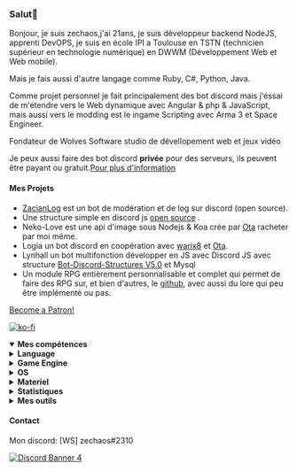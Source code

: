<h3 id="salut-">Salut👋</h3>
<p>Bonjour, je suis zechaos,j'ai 21ans, je suis développeur backend NodeJS, apprenti DevOPS, je suis en école IPI a Toulouse en TSTN (technicien supérieur en technologie numérique) en DWWM (Développement Web et Web mobile).</p>
<p>Mais je fais aussi d'autre langage comme Ruby, C#, Python, Java.</p>
<p>Comme projet personnel je fait principalement des bot discord mais j'éssai de m'étendre vers le Web dynamique avec Angular & php & JavaScript, mais aussi vers le modding est le ingame Scripting avec Arma 3 et Space Engineer.</p>
<p>Fondateur de Wolves Software studio de dévellopement web et jeux vidéo
<p>Je peux aussi faire des bot discord <strong>privée</strong> pour des serveurs, ils peuvent être payant ou gratuit.<a href="https://github.com/zechaos031/zechaos031/blob/master/info/CustomBot.md">Pour plus d'information</a></p>
<h4 id="mes-projets">Mes Projets</h4>
<ul>
<li><a href="https://github.com/zechaos031/ZacianLogs">ZacianLog</a> est un bot de modération et de log sur discord (open source).</li>
<li>Une structure simple en discord js <a href="https://github.com/zechaos031/Bot-Discord-Structures">open source</a> .</li>
<li>Neko-Love est une api d'image sous Nodejs & Koa crée par <a href="https://github.com/Steven-Debande">Ota</a> racheter par moi même.</li>
<li>Logia un bot discord en coopération avec <a href="https://github.com/warix8">warix8</a> et <a href="https://github.com/StevenDBND">Ota</a>.</li>
<li>Lynhall un bot multifonction développer en JS avec Discord JS avec structure <a href="https://github.com/zechaos031/Bot-Discord-Structures">Bot-Discord-Structures V5.0</a> et Mysql</li>
<li>Un module RPG entièrement personnalisable et complet qui permet de faire des RPG sur, et bien d'autres, le <a href="https://github.com/RPG-Module">github</a>, avec aussi du lore qui peu être implémenté ou pas.</li>
</ul>
<a href="https://www.patreon.com/bePatron?u=43559512" data-patreon-widget-type="become-patron-button" align=center>Become a Patron!</a>

[![ko-fi](https://ko-fi.com/img/githubbutton_sm.svg)](https://ko-fi.com/T6T43QB6A)
<details open="">
  <summary><strong>Mes compétences</strong></summary>
  <details>
  <summary><strong>Language</strong></summary>
    <details>
  <summary><strong>Web</strong></summary>
<img src="https://progress-bar.dev/80?title=JavaScript" alt="80%"> <img src="https://progress-bar.dev/60?title=HTML" alt="60%"> <img src="https://progress-bar.dev/60?title=CSS" alt="60%">
</details>
<details>
  <summary><strong>Backend</strong></summary>
<img src="https://progress-bar.dev/90?title=NodeJS" alt="90%"> <img src="https://progress-bar.dev/5?title=PHP" alt="5%"> <img src="https://progress-bar.dev/30?title=Deno" alt="30%"> <img src="https://progress-bar.dev/30?title=TypeScript" alt="30%">  <img src="https://progress-bar.dev/30?title=CoffeeScript" alt="30%">
</details>
<details>
  <summary><strong>Autres</strong></summary>
<img src="https://progress-bar.dev/20?title=Ruby" alt="20%"> <img src="https://progress-bar.dev/20?title=Python" alt="20%"> <img src="https://progress-bar.dev/60?title=Csharp" alt="60%">  <img src="https://progress-bar.dev/10?title=Lua" alt="10%"> <img src="https://progress-bar.dev/10?title=GML" alt="10%">
  </details>
</details>
<details>
  <summary><strong>Game Engine</strong></summary>
<img src="https://progress-bar.dev/30?title=UnrealEngine4" alt="30%"> <img src="https://progress-bar.dev/30?title=GM2" alt="30%">
</details>
<details>
  <summary><strong>OS</strong></summary>
<img src="https://progress-bar.dev/30?title=Linux" alt="30%"> <img src="https://progress-bar.dev/70?title=Windows" alt="70%">
</details>
<details>
  <summary><strong>Materiel</strong></summary>
<img src="https://progress-bar.dev/90?title=Hardware" alt="90%">
<p></p>
</details>

</details>

<details>
  <summary><b>Statistiques</b></summary>
  
  [![Github Statistics](https://github-readme-stats.vercel.app/api?username=zechaos031&theme=radical)](https://github.com/anuraghazra/github-readme-stats)
[![Github Statistics](https://github-profile-trophy.vercel.app/?username=zechaos031&theme=dracula)

<!--START_SECTION:waka-->
![Profile Views](http://img.shields.io/badge/Profile%20Views-1-blue)

**🐱 My Github Data** 

> 🏆 295 Contributions in the Year 2021
 > 
> 📦 103.8 kB Used in Github's Storage 
 > 
> 🚫 Not Opted to Hire
 > 
> 📜 66 Public Repositories 
 > 
> 🔑 24 Private Repositories  
 > 
**I'm an Early 🐤** 

```text
🌞 Morning    218 commits    █████░░░░░░░░░░░░░░░░░░░░   21.08% 
🌆 Daytime    327 commits    ████████░░░░░░░░░░░░░░░░░   31.62% 
🌃 Evening    312 commits    ███████░░░░░░░░░░░░░░░░░░   30.17% 
🌙 Night      177 commits    ████░░░░░░░░░░░░░░░░░░░░░   17.12%

```
📅 **I'm Most Productive on Monday** 

```text
Monday       227 commits    █████░░░░░░░░░░░░░░░░░░░░   21.95% 
Tuesday      154 commits    ███░░░░░░░░░░░░░░░░░░░░░░   14.89% 
Wednesday    137 commits    ███░░░░░░░░░░░░░░░░░░░░░░   13.25% 
Thursday     180 commits    ████░░░░░░░░░░░░░░░░░░░░░   17.41% 
Friday       114 commits    ██░░░░░░░░░░░░░░░░░░░░░░░   11.03% 
Saturday     123 commits    ███░░░░░░░░░░░░░░░░░░░░░░   11.9% 
Sunday       99 commits     ██░░░░░░░░░░░░░░░░░░░░░░░   9.57%

```


📊 **This Week I Spent My Time On** 

```text
⌚︎ Time Zone: Europe/Paris

💬 Programming Languages: 
EJS                      18 hrs 47 mins      ████████████░░░░░░░░░░░░░   48.06% 
JavaScript               12 hrs 40 mins      ████████░░░░░░░░░░░░░░░░░   32.4% 
CSS                      4 hrs 20 mins       ██░░░░░░░░░░░░░░░░░░░░░░░   11.12% 
JSON                     3 hrs 8 mins        ██░░░░░░░░░░░░░░░░░░░░░░░   8.02% 
Vue.js                   4 mins              ░░░░░░░░░░░░░░░░░░░░░░░░░   0.2%

🔥 Editors: 
WebStorm                 39 hrs 6 mins       █████████████████████████   100.0%

🐱‍💻 Projects: 
VitrineVoiture           29 hrs 13 mins      ██████████████████░░░░░░░   74.72% 
LMPAM                    7 hrs 52 mins       █████░░░░░░░░░░░░░░░░░░░░   20.14% 
chambre122               57 mins             ░░░░░░░░░░░░░░░░░░░░░░░░░   2.45% 
untitled2                22 mins             ░░░░░░░░░░░░░░░░░░░░░░░░░   0.96% 
SchoolManage             16 mins             ░░░░░░░░░░░░░░░░░░░░░░░░░   0.72%

```

**I Mostly Code in JavaScript** 

```text
JavaScript               35 repos            ████████████████████░░░░░   83.33% 
C#                       5 repos             ███░░░░░░░░░░░░░░░░░░░░░░   11.9% 
Python                   1 repo              ░░░░░░░░░░░░░░░░░░░░░░░░░   2.38% 
Ruby                     1 repo              ░░░░░░░░░░░░░░░░░░░░░░░░░   2.38%

```


**Timeline**

![Chart not found](https://raw.githubusercontent.com/zechaos031/zechaos031/master/charts/bar_graph.png) 


 Last Updated on 08/09/2021
<!--END_SECTION:waka-->


<a href="https://github.com/zechaos031/zechaos031"><img src="https://github.com/zechaos031/zechaos031/blob/master/images/stat.svg" align=center/></a></a>

</details>

<details>
  <summary><b>Mes outils</b></summary>
  
[![Webstorm](https://img.shields.io/badge/Webstrom-007acc?style=for-the-badge&logo=JetBrains&logoColor=white)](https://www.jetbrains.com/)
[![Rider](https://img.shields.io/badge/Rider-007acc?style=for-the-badge&logo=JetBrains&logoColor=white)](https://www.jetbrains.com/)
[![Git](https://img.shields.io/badge/Git-f05032?style=for-the-badge&logo=git&logoColor=white)](https://git-scm.com/)
[![Mysql](https://img.shields.io/badge/Mysql-4479a1?style=for-the-badge&color=white&logo=mysql)](https://www.mysql.com/fr/) 
[![MongoDB](https://img.shields.io/badge/MongoDB-47a248?style=for-the-badge&logo=mongodb&logoColor=white)](https://www.mongodb.com/)    
[![Javascript](https://img.shields.io/badge/Javascript-f7df1e?style=for-the-badge&logo=javascript&logoColor=white)](https://developer.mozilla.org/en-US/docs/Web/JavaScript)
[![Node.js](https://img.shields.io/badge/Node.js-339933?style=for-the-badge&logo=node.js&logoColor=white)](https://nodejs.org/en/)
</details>



#### Contact
Mon discord: [WS] zechaos#2310


[![Discord Banner 4](https://discordapp.com/api/guilds/604953858979921921/widget.png?style=banner4)](https://discordapp.com/invite/CQarcG5)
